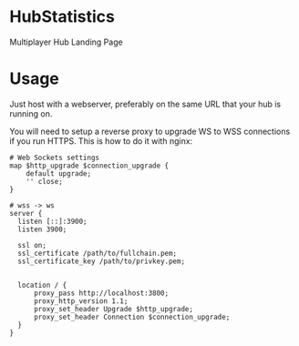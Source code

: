# HubStatistics
Multiplayer Hub Landing Page

# Usage
Just host with a webserver, preferably on the same URL that your hub is running on.

You will need to setup a reverse proxy to upgrade WS to WSS connections if you run HTTPS. This is how to do it with nginx:

```nginx
# Web Sockets settings
map $http_upgrade $connection_upgrade {
    default upgrade;
    '' close;
}

# wss -> ws
server {
  listen [::]:3900;
  listen 3900;

  ssl on;
  ssl_certificate /path/to/fullchain.pem;
  ssl_certificate_key /path/to/privkey.pem;


  location / {
      proxy_pass http://localhost:3800;
      proxy_http_version 1.1;
      proxy_set_header Upgrade $http_upgrade;
      proxy_set_header Connection $connection_upgrade;
  }
}
```